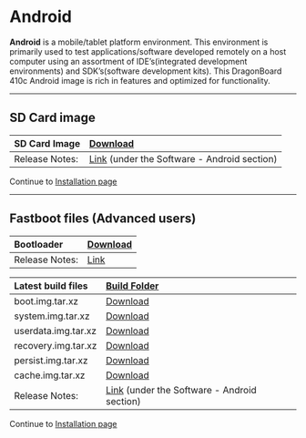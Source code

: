 # Android

**Android** is a mobile/tablet platform environment. This environment is primarily used to test applications/software developed remotely on a host computer using an assortment of IDE’s(integrated development environments) and SDK’s(software development kits). This DragonBoard 410c Android image is rich in features and optimized for functionality.

***

## SD Card image

|   SD Card Image    |    [Download](http://builds.96boards.org/releases/dragonboard410c/qualcomm/android/latest/dragonboard410c_sdcard_install_android-*.zip)    |
|:------------------|:-----------------------|
|Release Notes:     |[Link](https://developer.qualcomm.com/hardware/dragonboard-410c/tools) (under the Software - Android section)       |

Continue to [Installation page](../Installation/README.md)

***

## Fastboot files (Advanced users)

|   Bootloader    |    [Download](http://builds.96boards.org/releases/dragonboard410c/linaro/rescue/latest/dragonboard410c_bootloader_emmc_android-*.zip)    |
|:------------------|:-----------------------|
|Release Notes:      |   [Link](http://builds.96boards.org/releases/dragonboard410c/linaro/rescue/latest/)            |

|   Latest build files    |    [Build Folder](http://builds.96boards.org/releases/dragonboard410c/qualcomm/android/latest/) |
|:------------------------|:-----------------------|
|boot.img.tar.xz          |[Download](http://builds.96boards.org/releases/dragonboard410c/qualcomm/android/latest/boot.img.tar.xz)            |
|system.img.tar.xz        |[Download](http://builds.96boards.org/releases/dragonboard410c/qualcomm/android/latest/system.img.tar.xz)            |
|userdata.img.tar.xz      |[Download](http://builds.96boards.org/releases/dragonboard410c/qualcomm/android/latest/userdata.img.tar.xz)            |
|recovery.img.tar.xz      |[Download](http://builds.96boards.org/releases/dragonboard410c/qualcomm/android/latest/recovery.img.tar.xz)            |
|persist.img.tar.xz       |[Download](http://builds.96boards.org/releases/dragonboard410c/qualcomm/android/latest/persist.img.tar.xz)            |
|cache.img.tar.xz         |[Download](http://builds.96boards.org/releases/dragonboard410c/qualcomm/android/latest/cache.img.tar.xz)            |
|Release Notes:     |[Link](https://developer.qualcomm.com/hardware/dragonboard-410c/tools) (under the Software - Android section)       |

Continue to [Installation page](../Installation/README.md)
